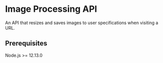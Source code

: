 # Image Processing API
An API that resizes and saves images to user specifications when visiting a URL.

## Prerequisites
Node.js >= 12.13.0
